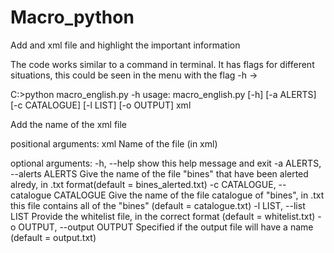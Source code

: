 # Macro_python
Add and xml file and highlight the important information

The code works similar to a command in terminal. It has flags for different situations, this could be seen in the menu with the flag -h -> 

C:\>python macro_english.py -h
usage: macro_english.py [-h] [-a ALERTS] [-c CATALOGUE] [-l LIST] [-o OUTPUT]
                        xml

Add the name of the xml file

positional arguments:
  xml                   Name of the file (in xml)

optional arguments:
  -h, --help            show this help message and exit
  -a ALERTS, --alerts ALERTS
                        Give the name of the file "bines" that have been
                        alerted alredy, in .txt format(default =
                        bines_alerted.txt)
  -c CATALOGUE, --catalogue CATALOGUE
                        Give the name of the file catalogue of "bines", in
                        .txt this file contains all of the "bines" (default =
                        catalogue.txt)
  -l LIST, --list LIST  Provide the whitelist file, in the correct format
                        (default = whitelist.txt)
  -o OUTPUT, --output OUTPUT
                        Specified if the output file will have a name (default
                        = output.txt)
                        
